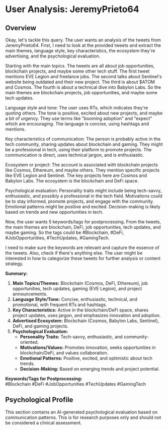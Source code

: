 # User Analysis: JeremyPrieto64

## Overview

<think>
Okay, let's tackle this query. The user wants an analysis of the tweets from JeremyPrieto64. First, I need to look at the provided tweets and extract the main themes, language style, key characteristics, the ecosystem they're advertising, and the psychological evaluation.

Starting with the main topics. The tweets are all about job opportunities, blockchain projects, and maybe some other tech stuff. The first tweet mentions EVE Legion and freelance jobs. The second talks about Sentinel's website being outdated and their new project. The third is about $ATOM and Cosmos. The fourth is about a technical dive into Babylon Labs. So the main themes are blockchain projects, job opportunities, and maybe some tech updates.

Language style and tone: The user uses RTs, which indicates they're quoting others. The tone is positive, excited about new projects, and maybe a bit of urgency. They use terms like "booming adoption" and "expect" which are encouraging. The language is concise, using hashtags and mentions.

Key characteristics of communication: The person is probably active in the tech community, sharing updates about blockchain and gaming. They might be a professional in tech, using their platform to promote projects. The communication is direct, uses technical jargon, and is enthusiastic.

Ecosystem or project: The account is associated with blockchain projects like Cosmos, Ethereum, and maybe others. They mention specific projects like EVE Legion and Sentinel. The key projects here are Cosmos and Babylon Labs. The ecosystem is the blockchain and DeFi space.

Psychological evaluation: Personality traits might include being tech-savvy, enthusiastic, and possibly a professional in the tech field. Motivations could be to stay informed, promote projects, and engage with the community. Emotional patterns might be positive and excited. Decision-making is likely based on trends and new opportunities in tech.

Now, the user wants 5 keywords/tags for postprocessing. From the tweets, the main themes are blockchain, DeFi, job opportunities, tech updates, and maybe gaming. So the tags could be #Blockchain, #DeFi, #JobOpportunities, #TechUpdates, #GamingTech.

I need to make sure the keywords are relevant and capture the essence of the tweets. Also, check if there's anything else. The user might be interested in how to categorize these tweets for further analysis or content strategy.
</think>

**Summary:**  
1. **Main Topics/Themes:** Blockchain (Cosmos, DeFi, Ethereum), job opportunities, tech updates, gaming (EVE Legion), and project announcements.  
2. **Language Style/Tone:** Concise, enthusiastic, technical, and promotional, with frequent RTs and hashtags.  
3. **Key Characteristics:** Active in the blockchain/DeFi space, shares project updates, uses jargon, and emphasizes innovation and adoption.  
4. **Advertised Ecosystem:** Blockchain (Cosmos, Babylon Labs, Sentinel), DeFi, and gaming projects.  
5. **Psychological Evaluation:**  
   - **Personality Traits:** Tech-savvy, enthusiastic, and community-oriented.  
   - **Motivations/Values:** Promotes innovation, seeks opportunities in blockchain/DeFi, and values collaboration.  
   - **Emotional Patterns:** Positive, excited, and optimistic about tech trends.  
   - **Decision-Making:** Based on emerging trends and project potential.  

**Keywords/Tags for Postprocessing:**  
#Blockchain #DeFi #JobOpportunities #TechUpdates #GamingTech

## Psychological Profile

This section contains an AI-generated psychological evaluation based on communication patterns. This is for research purposes only and should not be considered a clinical assessment.